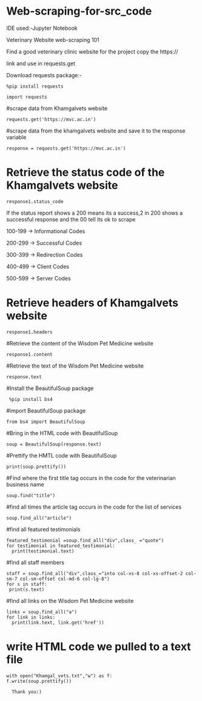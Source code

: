 # Web-scraping-for-src_code

IDE used:-Jupyter Notebook

Veterinary Website web-scraping 101

Find a good veterinary clinic website for the project copy the https:// 

link and use in requests.get

Download requests package:-

    %pip install requests
 
    import requests
#scrape data from Khamgalvets website

    requests.get('https://mvc.ac.in')

#scrape data from the khamgalvets website and save it to the response variable

    response = requests.get('https://mvc.ac.in')

# Retrieve the status code of the Khamgalvets website

    response1.status_code

If the status report shows a 200 means its a success,2 in 200 shows a 
successful response and the 00 tell its ok to scrape

100-199 -> Informational Codes

200-299 -> Successful Codes

300-399 -> Redirection Codes

400-499 -> Client Codes

500-599 -> Server Codes

# Retrieve headers of Khamgalvets website
 
    response1.headers

#Retrieve the content of the Wisdom Pet Medicine website

    response1.content

#Retrieve the text of the Wisdom Pet Medicine website

    response.text

#Install the BeautifulSoup package
     
     %pip install bs4

#import BeautifulSoup package

    from bs4 import BeautifulSoup

#Bring in the HTML code with BeautifulSoup

    soup = BeautifulSoup(response.text)

#Prettify the HMTL code with BeautifulSoup

    print(soup.prettify())

#Find where the first title tag occurs in the code for the veterinarian business name

    soup.find("title")

#find all times the article tag occurs in the code for the list of services

    soup.find_all("article")

#find all featured testimonials

    featured_testimonial =soup.find_all("div",class_ ="quote")
    for testimonial in featured_testimonial:
      print(testimonial.text)

#find all staff members

    staff = soup.find_all("div",class_="into col-xs-8 col-xs-offset-2 col-sm-7 col-sm-offset col-md-6 col-lg-8")
    for s in staff:
     print(s.text)

#find all links on the Wisdom Pet Medicine website
    
    links = soup.find_all("a")
    for link in links:
      print(link.text, link.get('href'))


# write HTML code we pulled to a text file

    with open("Khamgal_vets.txt","w") as f:
    f.write(soup.prettify())

      Thank you:)
